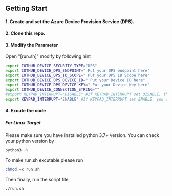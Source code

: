 ## Getting Start
#### 1. Create and set the Azure Device Provision Service (DPS).
#### 2. Clone this repo.
#### 3. Modify the Parameter
Open "[run.sh]" modify by following hint
```sh
export IOTHUB_DEVICE_SECURITY_TYPE="DPS" 
export IOTHUB_DEVICE_DPS_ENDPOINT=" Put your DPS endpoint here" 
export IOTHUB_DEVICE_DPS_ID_SCOPE=" Put your DPS ID Scope here" 
export IOTHUB_DEVICE_DPS_DEVICE_ID=" Put your Device ID here" 
export IOTHUB_DEVICE_DPS_DEVICE_KEY=" Put your Device Key here" 
export IOTHUB_DEVICE_CONNECTION_STRING="" 
#export KEYPAD_INTERRUPT="DISABLE" #If KEYPAD_INTERRUPT set DISABLE, the program will never stop
export KEYPAD_INTERRUPT="ENABLE" #If KEYPAD_INTERRUPT set ENABLE, you can stop the program by pressing 'q' key
```
#### 4. Excute the code
##### For Linux Target
Please make sure you have installed python 3.7+ version.
You can check your python version by
```sh
python3 -V
```
To make run.sh excutable please run
```sh
chmod +x run.sh
```
Then finally, run the script file
```sh
./run.sh
```